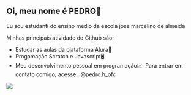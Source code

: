 ## Oi, meu nome é PEDRO💭​

Eu sou estudanti do ensino medio da escola jose marcelino de almeida

Minhas principais atividade do Github são:

- Estudar as aulas da plataforma Alura📝
- Progamação Scratch e Javascript​🖥️​​
- Meu desenvolvimento pessoal em programação​​​📈
​
​Para entrar em contato comigo; acesse:
​
@pedro.h_ofc​​

​![](https://e3f49eaa46b57.cdn.sohucs.com/2022/8/25/21/35/MTAwMTM1XzE2NjE0MzQ1Mjk5ODE=.jpg)
